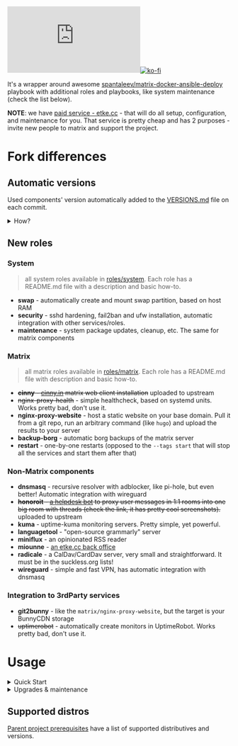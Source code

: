 [![Matrix](https://img.shields.io/matrix/news:etke.cc?logo=matrix&server_fqdn=matrix.org&style=for-the-badge)](https://matrix.to/#/#discussion:etke.cc)[![ko-fi](https://ko-fi.com/img/githubbutton_sm.svg)](https://ko-fi.com/etkecc)

It's a wrapper around awesome [spantaleev/matrix-docker-ansible-deploy](https://github.com/spantaleev/matrix-docker-ansible-deploy) playbook
with additional roles and playbooks, like system maintenance (check the list below).

**NOTE**: we have [paid service - etke.cc](https://etke.cc/#contact) - that will do all setup, configuration, and maintenance for you.
That service is pretty cheap and has 2 purposes - invite new people to matrix and support the project.

# Fork differences

## Automatic versions

Used components' version automatically added to the [VERSIONS.md](./VERSIONS.md) file on each commit.

<details>
<summary>How?</summary>

```bash
#!/bin/sh
grep -rhE "^matrix_.*_version: |^custom_.*_version: " ./upstream/roles/*/defaults/main.yml ./roles/*/*/defaults/main.yml | sed -e "s/matrix_//;s/custom_//;s/_version//;/^synapse_default/d;/^synapse_ext/d;/^mailer_container/d;s/bot_//;s/client_//;s/mautrix_//" | sort | yq eval -M -P | sed "s/^/\*\ /" > $PWD/VERSIONS.md
git add $PWD/VERSIONS.md
```

> **NOTE**: requires [yq](https://github.com/mikefarah/yq)

</details>

## New roles

### System

> all system roles available in [roles/system](./roles/system).
> Each role has a README.md file with a description and basic how-to.

* **swap** - automatically create and mount swap partition, based on host RAM
* **security** - sshd hardening, fail2ban and ufw installation, automatic integration with other services/roles.
* **maintenance** - system package updates, cleanup, etc. The same for matrix components

### Matrix

> all matrix roles available in [roles/matrix](./roles/matrix).
> Each role has a README.md file with description and basic how-to.

* <s>**cinny** - [cinny.in](https://cinny.in) matrix web client installation</s> uploaded to upstream
* <s>nginx-proxy-health</s> - simple healthcheck, based on systemd units. Works pretty bad, don't use it.
* **nginx-proxy-website** - host a static website on your base domain. Pull it from a git repo, run an arbitrary command (like `hugo`) and upload the results to your server
* **backup-borg** - automatic borg backups of the matrix server
* **restart** - one-by-one restarts (opposed to the `--tags start` that will stop all the services and start them after that)

### Non-Matrix components

* **dnsmasq** - recursive resolver with adblocker, like pi-hole, but even better! Automatic integration with wireguard
* <s>**honoroit** - [a helpdesk bot](https://gitlab.com/etke.cc/honoroit) to proxy user messages in 1:1 rooms into one big room with threads (check the link, it has pretty cool screenshots).</s> uploaded to upstream
* **kuma** - uptime-kuma monitoring servers. Pretty simple, yet powerful.
* **languagetool** - "open-source grammarly" server
* **miniflux** - an opinionated RSS reader
* **miounne** - [an etke.cc back office](https://gitlab.com/etke.cc/miounne)
* **radicale** - a CalDav/CardDav server, very small and straightforward. It must be in the suckless.org lists!
* **wireguard** - simple and fast VPN, has automatic integration with dnsmasq

### Integration to 3rdParty services

* **git2bunny** - like the `matrix/nginx-proxy-website`, but the target is your BunnyCDN storage
* <s>uptimerobot</s> - automatically create monitors in UptimeRobot. Works pretty bad, don't use it.

# Usage

<details>
<summary>Quick Start</summary>

1. Decide what the domain name will be used for your matrix server ("pretty" domain, like "gitlab.com" or "issuperstar.com" so your mxid will be like "@john:issuperstar.com"), replace `DOMAIN` below with that domain name
2. Run the following commands and read instructions

```bash
# clone that repo
git clone https://gitlab.com/etke.cc/ansible.git
cd ansible

# pull the spantaleev/matrix-docker-ansible-deploy repo
git submodule update --init --recursive

# create directory for your server config
mkdir inventory/host_vars/DOMAIN

# copy the example configs
cp upstream/examples/hosts inventory/hosts
cp upstream/examples/vars.yml inventory/host_vars/DOMAIN/

# edit inventory file and put your server connection details (vim is optional, aye).
# note: replace matrix.<your-domain> with your DOMAIN (tbh, you dont need matrix. prefix here, so you may remove it, too)
vim inventory/hosts

# edit your server configuration file (vim is optional here)
vim inventory/host_vars/DOMAIN/vars.yml
```

and now, follow the [spantaleev/matrix-docker-ansible-deploy documentation](https://github.com/spantaleev/matrix-docker-ansible-deploy/blob/master/docs/README.md)

**NOTE**: For initial server setup use playbook `play/all.yml` (yep, with tags as described in parent project's documentation),
after that you can use playbook `play/matrix.yml`, here is the list of commands to finish initial setup

```bash
# Moving to the grand finale

# Run server setup
ansible-playbook play/all.yml -t setup-all

# create users, configure dimension, etc. - do all the stuff

# Start the server
ansible-playbook play/matrix.yml -t start

# Check if it works
ansible-playbook play/matrix.yml -t self-check
```

</details>

<details>
<summary>Upgrades & maintenance</summary>

New versions of matrix-related software are releaseed very often, so to stay up to date, follow these steps:

* Check parent project's [CHANGELOG](https://github.com/spantaleev/matrix-docker-ansible-deploy/blob/master/CHANGELOG.md) for news
* Upgrade playbooks and roles with `git pull`
* **Don't forget to carefully read the changelog**, because it may contain breaking changes!
* Run the upgrade: `ansible-playbook play/all.yml -t setup-all,start`
* Check if it works as expected: `ansible-playbook play/matrix.yml -t self-check`

### Full maintenance cycle:

1. Run all playbooks (including cleanup tasks)
2. Run rust-synapse-compress-state
3. Run postgres full vacuum.

```bash
ansible-playbook play/all.yml -l DOMAIN -t setup-all
ansible-playbook play/all.yml -l DOMAIN -t rust-synapse-compress-state -e matrix_synapse_rust_synapse_compress_state_find_rooms_command_wait_time=86400 -e matrix_synapse_rust_synapse_compress_state_compress_room_time=86400 -e matrix_synapse_rust_synapse_compress_state_psql_import_time=86400
ansible-playbook play/all.yml -l DOMAIN -t run-postgres-vacuum
ansible-playbook play/all.yml -l DOMAIN -t restart-all
```
</details>

## Supported distros

[Parent project prerequisites](https://github.com/spantaleev/matrix-docker-ansible-deploy/blob/master/docs/prerequisites.md#prerequisites) have a list of supported distributives and versions.
